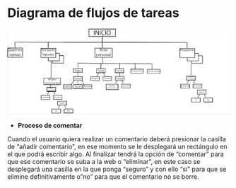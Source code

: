# Diagrama de flujos de tareas

![Imagen del diagrama de flujos](https://github.com/DeustoPWEB2020/documentacion-grupo2/blob/Estrategia/estrategiacontenidos/diagrama-de-flujos.png)

* **Proceso de comentar**

Cuando el usuario quiera realizar un comentario deberá presionar la casilla de “añadir comentario”, en ese momento se le desplegará un rectángulo en el que podrá escribir algo. Al finalizar tendrá la opción de “comentar” para que ese comentario se suba a la web o “eliminar”, en este caso se desplegará una casilla en la que ponga “seguro” y con ello “sí” para que se elimine definitivamente o”no” para que el comentario no se borre.